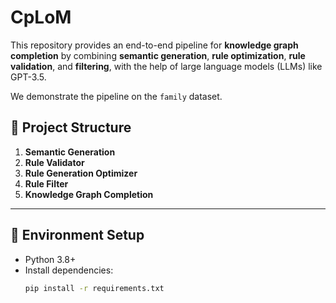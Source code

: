 # CpLoM

This repository provides an end-to-end pipeline for **knowledge graph completion** by combining **semantic generation**, **rule optimization**, **rule validation**, and **filtering**, with the help of large language models (LLMs) like GPT-3.5.

We demonstrate the pipeline on the `family` dataset.

## 📁 Project Structure

1. **Semantic Generation**  
2. **Rule Validator**  
3. **Rule Generation Optimizer**  
4. **Rule Filter**  
5. **Knowledge Graph Completion**

---

## 🔧 Environment Setup

- Python 3.8+
- Install dependencies:
  ```bash
  pip install -r requirements.txt
